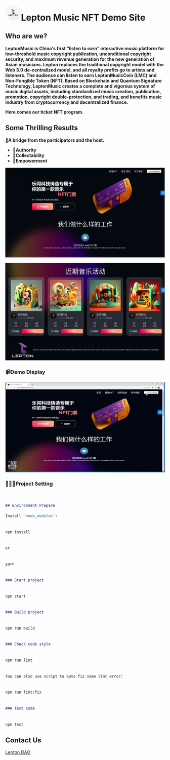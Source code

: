 # <img src="./md_src/logo.png" alt="image-20230430233918664" style="zoom:15%;" />Lepton Music NFT Demo Site

## Who are we?

**LeptonMusic is China's first “listen to earn” interactive music platform for low-threshold music copyright publication, unconditional copyright security, and maximum revenue generation for the new generation of Asian musicians. Lepton replaces the traditional copyright model with the Web 3.0 de-centralized model, and all royalty profits go to artists and listeners. The audience can listen to earn LeptonMusicCoin (LMC) and Non-Fungible Token (NFT). Based on Blockchain and Quantum Signature Technology, LeptonMusic creates a complete and vigorous system of music digital assets, including standardized music creation, publication, promotion, copyright double-protection, and trading, and benefits music industry from cryptocurrency and decentralized finance.**

**Here comes our ticket NFT program.**

## Some Thrilling Results

🌈**A bridge from the participators and the host.**

- 📓**Authority** 
- 🎨**Collectability**
- 🚀**Empowerment**

![image-20230430170016516](./md_src/main_fig.png)

![image-20230430233733235](./md_src/mian_fig2.png)

### 📹Demo Display

![video](./md_src/demo.gif)

### 👨🏻‍💻Project Setting

```markdown


## Environment Prepare

Install `node_modules`:


npm install


or


yarn


### Start project


npm start


### Build project


npm run build


### Check code style


npm run lint


You can also use script to auto fix some lint error:


npm run lint:fix


### Test code


npm test


```



## Contact Us

[Lepton DAO](LeptonDao@163.com)
